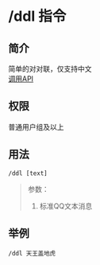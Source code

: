 # /ddl 指令

## 简介

简单的对对联，仅支持中文  
[调用API](???)

## 权限

普通用户组及以上

## 用法

```QQ_message
/ddl [text]
```

> 参数：
>
> 1. 标准QQ文本消息

## 举例

```QQ_message
/ddl 天王盖地虎
```

